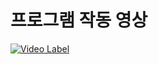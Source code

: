 # 프로그램 작동 영상

[![Video Label](http://img.youtu.be/P7MU_o5z-Ac/0.jpg)](https://youtu.be/P7MU_o5z-Ac)
<!--
# #step 1. 영상을 이진화 합니다.
> <div>
  <img src="https://github.com/SpicyKong/My_HighSchool/blob/master/rsp/%EA%B7%B8%EB%A6%BC1.png" width="30%"></img>
  <img src="https://github.com/SpicyKong/My_HighSchool/blob/master/rsp/%EA%B7%B8%EB%A6%BC2.png" width="30%"></img>
  </div>
YCrCb 색체계를 이용해 살색만 추출해 영상을 이진화하고 복사본을 하나 만듭니다. (OpenCv에서 사용하는 BGR 색공간 보다는 YCrCb 색공간이 피부색 추출에 더욱 적합하다고 합니다.)

피부색 영역 Cb : 77~127, Cr : 133 ~ 173
# #step 2. 이진화된 영상을 모폴로지 변환을 합니다.
> <div>
  <img src="https://github.com/SpicyKong/My_HighSchool/blob/master/rsp/%EA%B7%B8%EB%A6%BC3.png" width="30%"></img>
  </div>
2번 이미지를 복사합니다. 그후 모폴로지 기법처럼 침식과 팽창을 반복합니다. 단, 침식값을 좀더 크게 주어야합니다.(저는 약 1.15배를 주었습니다.) 그러면 위와 같이 손가락이 사라진 영상을 얻을수 있습니다.


# #step 3. 2번이미지와 3번이미지를 더합니다.
> <div>
  <img src="https://github.com/SpicyKong/My_HighSchool/blob/master/rsp/%EA%B7%B8%EB%A6%BC4.png" width="30%"></img>
  </div>
2번이미지와 3번이미지를 합치면 위와 같이 손가락만 남게 되는것을 볼수있습니다. 그후 findContours()함수를 이용해 손가락의 개수를 셉니다. 하지만 위와 같은 이미지 파일과 다르게 실제로 캠을 통해 받아 오는 영상은 잡음이 좀 있을수도 있기에 이 부분은 따로 처리 해주어야 합니다.

저는 이미지의 흰색부분의 면적을 구한후 면적과 비례하는 임계값을 정하고 입계값보다 작은 흰 면적은 무시해 주는 방법을 사용했습니다.
-->
